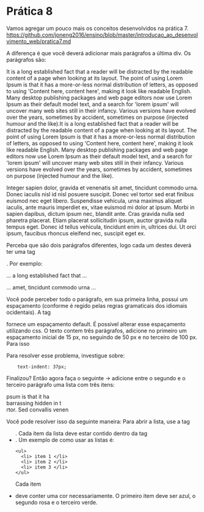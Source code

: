 # Prática 8

Vamos agregar um pouco mais os conceitos desenvolvidos na prática 7. https://github.com/joneng2016/ensino/blob/master/introducao_ao_desenvolvimento_web/pratica7.md

A diferença é que você deverá adicionar mais parágrafos a última div. Os parágrafos são: 

It is a long established fact that a reader will be distracted by the readable content of a page when looking at its layout. The point of using Lorem Ipsum is that it has a more-or-less normal distribution of letters, as opposed to using 'Content here, content here', making it look like readable English. Many desktop publishing packages and web page editors now use Lorem Ipsum as their default model text, and a search for 'lorem ipsum' will uncover many web sites still in their infancy. Various versions have evolved over the years, sometimes by accident, sometimes on purpose (injected humour and the like).It is a long established fact that a reader will be distracted by the readable content of a page when looking at its layout. The point of using Lorem Ipsum is that it has a more-or-less normal distribution of letters, as opposed to using 'Content here, content here', making it look like readable English. Many desktop publishing packages and web page editors now use Lorem Ipsum as their default model text, and a search for 'lorem ipsum' will uncover many web sites still in their infancy. Various versions have evolved over the years, sometimes by accident, sometimes on purpose (injected humour and the like).

Integer sapien dolor, gravida et venenatis sit amet, tincidunt commodo urna. Donec iaculis nisl id nisl posuere suscipit. Donec vel tortor sed erat finibus euismod nec eget libero. Suspendisse vehicula, urna maximus aliquet iaculis, ante mauris imperdiet ex, vitae euismod mi dolor at ipsum. Morbi in sapien dapibus, dictum ipsum nec, blandit ante. Cras gravida nulla sed pharetra placerat. Etiam placerat sollicitudin ipsum, auctor gravida nulla tempus eget. Donec id tellus vehicula, tincidunt enim in, ultrices dui. Ut orci ipsum, faucibus rhoncus eleifend nec, suscipit eget ex.


Perceba que são dois parágrafos diferentes, logo cada um destes deverá ter uma tag <p>. Por exemplo:
  
<p>  ... a long established fact that ... </p>

<p>  ...  amet, tincidunt commodo urna ... </p>

Você pode perceber todo o parágrafo, em sua primeira linha, possui um espaçamento (conforme é regido pelas regras gramaticais dos idiomais ocidentais). A tag <p> fornece um espaçamento default. É possível alterar esse espaçamento utilizando css. O texto contem três parágrafos, adicione no primeiro um espaçamento inicial de 15 px, no seguindo de 50 px e no terceiro de 100 px. Para isso 

  
 Para resolver esse problema, investigue sobre:
  
  ```
      text-indent: 37px;
  ```
  
  
 
  
 Finalizou? Então agora faça o seguinte -> adicione entre o segundo e o terceiro parágrafo uma lista com três itens: 

psum is that it ha <br>
barrassing hidden in t <br>
rtor. Sed convallis venen <br>
  
Você pode resolver isso da seguinte maneira: Para abrir a lista, use a tag <ul>. Cada item da lista deve estar contido dentro da tag <li>. Um exemplo de como usar as listas é:

```
<ul>
  <li> item 1 </li>  
  <li> item 2 </li>
  <li> item 3 </li>    
</ul>
```

  
Cada item <li> deve conter uma cor necessariamente. O primeiro item deve ser azul, o segundo rosa e o terceiro verde.

